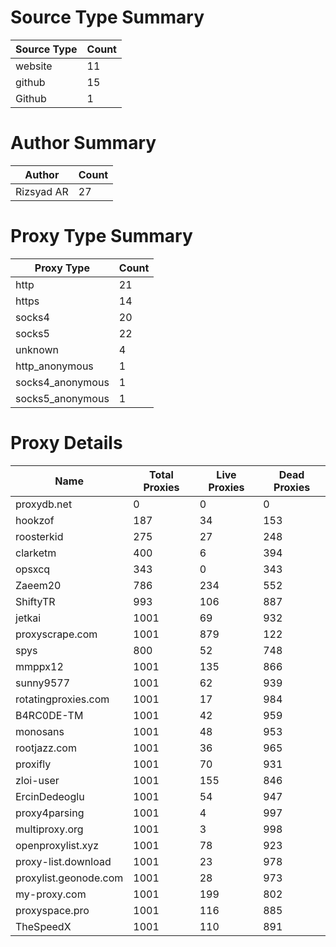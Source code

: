 # Source Type Summary

| Source Type | Count |
|-------------|-------|
| website | 11 |
| github | 15 |
| Github | 1 |


# Author Summary

| Author | Count |
|--------|-------|
| Rizsyad AR | 27 |


# Proxy Type Summary

| Proxy Type | Count |
|------------|-------|
| http | 21 |
| https | 14 |
| socks4 | 20 |
| socks5 | 22 |
| unknown | 4 |
| http_anonymous | 1 |
| socks4_anonymous | 1 |
| socks5_anonymous | 1 |


# Proxy Details

| Name | Total Proxies | Live Proxies | Dead Proxies |
|------|---------------|--------------|---------------|
| proxydb.net | 0 | 0 | 0 |
| hookzof | 187 | 34 | 153 |
| roosterkid | 275 | 27 | 248 |
| clarketm | 400 | 6 | 394 |
| opsxcq | 343 | 0 | 343 |
| Zaeem20 | 786 | 234 | 552 |
| ShiftyTR | 993 | 106 | 887 |
| jetkai | 1001 | 69 | 932 |
| proxyscrape.com | 1001 | 879 | 122 |
| spys | 800 | 52 | 748 |
| mmppx12 | 1001 | 135 | 866 |
| sunny9577 | 1001 | 62 | 939 |
| rotatingproxies.com | 1001 | 17 | 984 |
| B4RC0DE-TM | 1001 | 42 | 959 |
| monosans | 1001 | 48 | 953 |
| rootjazz.com | 1001 | 36 | 965 |
| proxifly | 1001 | 70 | 931 |
| zloi-user | 1001 | 155 | 846 |
| ErcinDedeoglu | 1001 | 54 | 947 |
| proxy4parsing | 1001 | 4 | 997 |
| multiproxy.org | 1001 | 3 | 998 |
| openproxylist.xyz | 1001 | 78 | 923 |
| proxy-list.download | 1001 | 23 | 978 |
| proxylist.geonode.com | 1001 | 28 | 973 |
| my-proxy.com | 1001 | 199 | 802 |
| proxyspace.pro | 1001 | 116 | 885 |
| TheSpeedX | 1001 | 110 | 891 |

